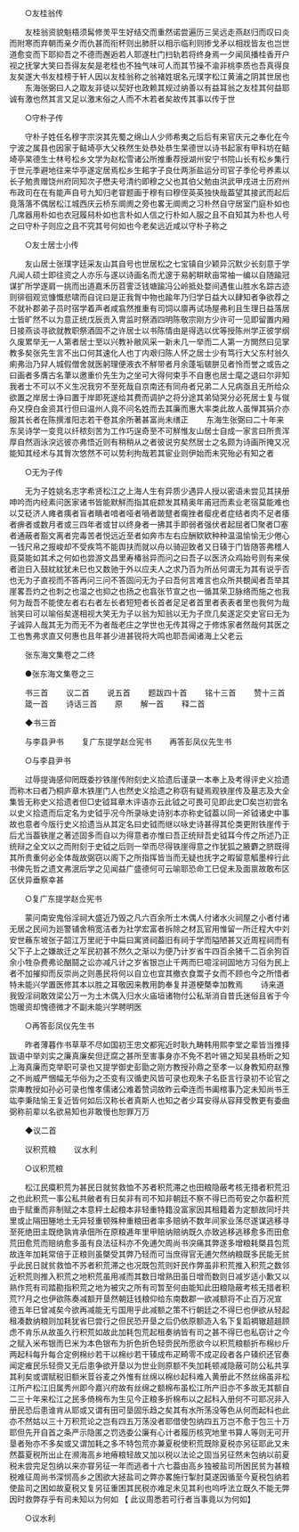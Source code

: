 <!-- { "loadSidebar": true } -->
　　○友桂翁传 

　　友桂翁资貌魁梧须髯修羙平生好结交而重然诺尝遍历三吴远走燕赵归而叹曰炎而附寒而弃朝而亲夕而仇甚而衔杯则出肺肝以相示临利则掺戈矛以相戕皆友也岂世道愈变而下耶抑吾之不德而邂逅若人耶遂杜门扫轨若将终身焉一夕闻凤播桂香开户视之抚掌大笑曰吾得友矣是老桂也不独气味可人而其节操不渝非桃李质也吾真得良友矣遂大书友桂榜于轩人因以友桂翁称之翁褚姓珉名元璞字松江黄浦之阴其世居也 
　　东海张弼曰人之取友非徒以契好也政赖其规过纳善以有益耳翁之友桂其何益耶诚有激也然其言又足以激末俗之人而不木若者矣故传其事以传于世 

　　○守朴子传 

　　守朴子姓任名穆字宗湥其先蜀之绵山人少师希夷之后后有来官庆元之奉化在今宁波之属县也因家于鲒埼亭大父秩然生处恭处恭生杲德世以诗书起家有甲科坊在鲒埼亭杲德生士林号松乡文学为赵松雪诸公所推重荐授湖州安宁书院山长有松乡集行于世元季避地往来华亭遂定居焉松乡生耜字子良仕两浙盐运分司官子季伦号养素以长子勉贵赠饶州府同知次子懋夫号清约即穆之父也其伯父勉由洪武甲戌进士历府州布政司在在有能声自号九知归老甞题画于穆有曰穆侄英英独快哉葢望其接武而起后竟落落不偶居松江城西庆云桥东阛阓之旁也畧无阛阓之习朴然自守居室门庭朴如也几席器用朴如也衣冠履舄朴如也言朴如人信之行朴如人服之且不自知其为朴也人号之曰守朴子则应之且不究其号何如也今老矣远近咸以守朴子称之 

　　○友士居士小传 

　　友山居士张璞字廷采友山其自号也世居松之七宝镇自少颖异沉默少长刻意于学凡闻人硕士即往资之人亦乐与遂以诗画名而尤邃于易躬畊畎亩常袖一编以自随踰冠谋扩所学遂肩一挑而出道嘉禾历苕霅泛钱塘踰冯公岭抵处婺间遇隹山胜水名踪古迹则徘徊观览慷慨悲啸而自诧曰是正我胷中物也踰年乃归学日益大以肆知者争欲荐之不就补郡弟子员时宿学着声者咸翕然推重有司饲以廪再试场屋弗利且生理日益落居士皆旷然不以为意正统戊辰贡入冑监时祭酒四明陈敬宗刚方少许可一见即留置内厢日接燕谈寻欲就教职祭酒固不之许居士以书陈情由是得选以优等授陈州学正彼学纲久废累举无一人第者居士至以兴教补敝风采一新未几一举而二人第一方閧然曰见掌教多矣张先生言不出口何其速化人也丁内艰归陈人怀之居士少有笃行大父东村翁久痢弗治乃舁人城假僧舍就医躬理便液衣不觧带者月余蓬垢皲胼见者怜而誉之或告之曰画者多膺古名茟以邀重价先生为之坐可大得何束手不自惠也居士麾之退曰尔非知我者士不可以不义生况我穷不至死哉自京南还有同舟者兄弟二人兄病亟且无所给众欲置之岸居士诤曰置于岸即死遂给其费而调护之将分途其弟恸哭分必死居士复与僦舟又揬白金资其行但曰温州人竟不问名姓而去其廉而惠大率类此故人虽惮其狷介亦服其长者在陈撰淮阳志若干卷其余所著甚富尚未缮正 
　　东海生张弼曰二十年来东吴诗学一变竞以纤秾刻苦为工作巧逞奇至不可觧惟友山居士自成一家言曰所贵浑厚自然涵泳湥远彼亦弗悟近则有稍稍从之者彼说穷矣然居士之名颇为诗画所掩又况能知其经术与其胷次悠然不可以势利拘哉若其宦业则伊始而未究殆必有知之者 

　　○无为子传 

　　无为子姓姚名志字希贤松江之上海人生有异质少遇异人授以密语未尝见其挟册呻吟而内经素问医家诸书皆能默觧而指其疪颣发其精奥年甫冠而素业老宿莫能难也以艾砭济人瘫者痍者盲者瞶者喑者哑者喎者跛躄者瘸挫者瘿疣者症结者肉不足者痿者痹者或数月者或三四年者或甘以终身者一拂其手即弱者强伏者起屈者□聚者□塞者通蔽者豁文离者完毒苦者悦远近至者如奔市左右应酬欵欵种种温温愉愉无少倦心一钱尺帛之报峻却不受疾笃不能舆扶而就以舟以骑迎致者又日辏于门皆随答弗稽人竟莫能如其术之何如也尝游文昌里寿椿翁异而问之曰吾子以医济众鸡始号则有来侯者迨日入鼓紞紞犹未巳也又数驰于外以应夫人之求乃百为所丛何谓无为其有说乎否也无为子直视而不答再问三问不答固问无为子曰吾何言难言也众所共覩闻者吾举其崖畧吾灼之也刺之也温之也抑之也扬之也翕张节宣之也一循其荣卫脉络而施之也我何为哉吾不能使左者右右者左长者短短者长首者足足者首里者表表者里也我何为哉翁笑曰可以喻俗矣遂相视大笑无为子以翁为知翁以无为子庶几矣遂定交史官曰无为子诚异人哉其无为而无不为者哉老庄之学世也无传其得之于修炼家者然哉何其医之工也售弗求直又何惠也且年甚少进甚锐将大鸣也耶吾闻诸海上父老云 

　　张东海文集卷之二终 


　　●张东海文集卷之三 

　　书三首 
　　议二首 
　　说五首 
　　题跋四十首 
　　铭十三首 
　　赞十三首 
　　箴一首 
　　诗话三首 
　　原 
　　解一首 
　　释二首 

　　◆书三首 

　　与李县尹书 
　　复广东提学赵佥宪书 
　　再答彭凤仪先生书 

　　○与李县尹书 

　　过辱提诲感仰罔既委抄铁崖传附刻史义拾遗后谨录一本奉上及考得评史义拾遗而称木曰者乃桐庐章木铁崖门人也然史义拾遗之称窃有疑焉观铁崖传及墓志及大全集皆无称史义拾遗者但□史钺耳章木评语亦云此钺之可畏可见即此史□矣岂初尝名以史义拾遗而后定名为史钺乎况今所录咏史诗别本亦称史钺葢以同一斧钺诸史中事故也意者今版行史义拾遗当从其定名曰史钺而继以咏史诗甚得其伦类更附铁崖传于后尤当葢铁崖之著述固多而自以为得意者亦惟曰吾正统辩吾史钺耳今传之所述乃正统辩之全文以之而附刻于史钺之后则一举而尽得铁崖得意之作犹狐之腋麝之脐既得其所贵重何必全体哉故弼窃以阁下之所指挥皆当而无疑也抚字之暇留意觚墨梓行此书俾先哲之遗文弗泯后学之见闻益广盛德何可云喻耶恐命工巳促未及面禀故敢布区区伏异垂察幸甚 

　　○复广东提学赵佥宪书 

　　蒙问南安鬼俗淫祠大盛近乃毁之凡六百余所土木偶人付诸水火祠屋之小者付诸无居之民间为廵警铺舍稍宽洁者为社学宏富者拆除之材瓦官用惟留一所迁程大中刘安世蘓东坡张子韶江万里祀于中扁曰寓贤祠葢旧有祠于学而隘陋甚又近周程祠而有父下子上之嫌故迁之军民初甚不然久之渐以为便乃计岁省牛四百余猪千二百余狗百余小牲杂费弗论酗鬪之讼亦减凡计之岁省银岂止千两而巳噫淫祠固地方习俗为民上者不加摧抑而反崇尚之则愚民将何以自立也宜其撤衣食鬻子女而不顾也今之所惜者特未能兴学置医修其本以胜之耳敬因来教用韵奉复并道梗槩幸加教焉 
　　诗来道我毁淫祠敢效梁公万一为土木偶入归水火庙垣诸物付公私渐消自昔氏迷俗且省于今饱暖资却愧德微才不副未能兴学聘明医 

　　○再答彭凤仪先生书 

　　昨者薄暮作书草草不尽如国初王忠文都宪近时耿九畴韩用熙李堂之辈皆当推择跋语中举刘实之廉真廉矣但迂腐之甚所至害事身亦不免不若叶锡之知吴县杨昕之知上海真廉而克举职可录也又提学御史彭勖之刚方教授孙鼎之至孝一以身教知府赵豫之不尚威严悃幅无华俗为之丕变有汉循吏风皆可录也观朱子名臣言行录初不论官之崇庳教授如孙必可录也惟孝儒诸公难着赞词故昨云牵连而书阖棺事乃定未知尚书王竑李秉陆愉王复近皆何如后汉称长者真斯人也知之者少耳安得从容拜受教更有委曲弼称前辈以名欲易知也非敢慢也恕罪万万 

　　◆议二首 

　　议积荒粮 
　　议水利 

　　○议积荒粮 

　　松江民瘼积荒为甚民日就贫救恤不苏者积荒滞之也田粮隐蔽考核无措者积荒汨之也此积荒一事公私共敝者有日矣非有司不知非朝廷不察不得巳而苟安之尔葢积荒由于赋重而非制赋之本意秤土起粮本非轻重特籍没富家因其租籍着为定额故同圩共里或止隔田塍地土无异轻重顿殊种重粮田者率多赔纳不数年间家业荡尽遂谋逃移寻至死绝田主既绝孰肯承佃所在原粮逓年里甲赔纳赔纳既久亦致逃移逃移愈多而田愈荒田愈荒而赔纳愈多虽有良法征科亦不免逋欠周尚书湥痛其弊遂多增粮耗槩县包荒故连年加耗常倍于正粮则虽槩受其弊乃轻而可当庶得官无逋欠然纳粮既多民能无贫乎此民日就贫救恤不苏者积荒滞之也况既包荒则奸民作弊虽非积荒推入积荒之数邻近积荒则推入积荒之地积荒虽用减而其数日增熟田虽日增而数则日减岁适小歉又以熟作荒有司踏勘指积荒之地为被灾之所有司暂至何由能知此田粮隐蔽考核无措者积荒??月之也伊欲陈奏减额开垦然朝廷钱粮仰给东南数郡一欲减额将不止百万况宣德五年巳曾减矣今欲再减能无亏国用乎此减额之策不行朝廷之不得巳也伊欲从轻起租凑数纳粮则加耗犹省巳尝行之但民恐开垦之后仍依原额造入名下复蹈裯辙趦趄顾虑不肯乐从故虽久行积荒如故此加耗包荒起租奏纳皆有司之甚不得巳也私窃计之今之赋入米布银而巳米为本色银布为折色折色轻赍民所愿欲今以积荒粮额折布棉纱斤两起科每升每合定例棉纱若干以棉纱若干辏成布疋畸零不成疋段者各户辏织还官奏闻定痽民乐轻赍又无后患争欲开垦以为世业则原额不失加耗顿减隐蔽可防公私共享其利矣或谓赋税旧额米荳谷麦之外惟有丝绵以棉纱起科难入黄册此不然丝绵虽非松江所产松江旧属秀州即今嘉兴府故有丝绵之额棉布虽松江所产旧亦不多故无其额自二三十年来松江之民多倚棉布为生见今正粮多折棉布以之起科入册何不可耶况非入册民恐后患谁肯从耶或又谓有田可垦固乐趋之矣其有水所荡没等色从何而起科也此亦不然姑以三十万积荒论之岂有四五万荡没者耶借使包纳四五万岂不愈于包三十万耶但先开自首之条严示隐匿之罚选委公廉有心计者履历核究地里书算人等则无可开垦者殆亦不多矣或又谓加耗之多不特包荒亦兼夏税使积荒既除夏税亦另征耶此又未然葢夏税所出止在濒海高乡地瘠粮轻故又加以税以法论之固当另征然未包纳以前夏税未尝完足包纳以来亦甞另征一年而逃者十六七葢由高乡独被盐司所困民贫为甚粮税难征周尚书深悯高乡之困欲大拯盐司之弊亦畧施行掣肘莫遂因循至今夏税包纳若使盐司之困如故夏税又复另征重困其民税亦难足未见其利也呜呼法立既久不能无弊因时救弊存乎有司未知以为何如 【 此议周悉若可行者当事竟以为何如】 

　　○议水利 

